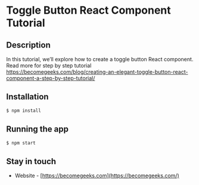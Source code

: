 # Toggle Button React Component Tutorial

## Description

In this tutorial, we’ll explore how to create a toggle button React component. 
Read more for step by step tutorial
https://becomegeeks.com/blog/creating-an-elegant-toggle-button-react-component-a-step-by-step-tutorial/

## Installation

```bash
$ npm install
```

## Running the app

```bash
$ npm start
```

## Stay in touch
- Website - [https://becomegeeks.com](https://becomegeeks.com/)
